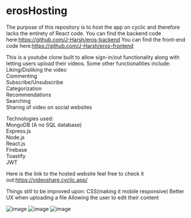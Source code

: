 # erosHosting

The purpose of this repository is to host the app on cyclic and therefore lacks the entirety of React code. 
You can find the backend code here:https://github.com/J-Harsh/eros-backend
You can find the front-end code here:https://github.com/J-Harsh/eros-frontend

This is a youtube clone built to allow sign-in/out functionality along with letting users upload their videos. 
Some other functionalities include:
<br/>
Liking/Disliking the video <br/>
Commenting <br/>
Subscribe/Unsubscribe <br/>
Categorization <br/>
Recommendations <br/>
Searching <br/>
Sharing of video on social websites <br/>

Technologies used: <br/>
MongoDB (A no SQL database) <br/>
Express.js <br/>
Node.js <br/>
React.js<br/>
Firebase <br/>
Toastify <br/>
JWT  <br/>

Here is the link to the hosted website feel free to check it out:https://videoshare.cyclic.app/


Things still to be improved upon:
CSS(making it mobile responsive)
Better UX when uploading a file
Allowing the user to edit their content

![image](https://user-images.githubusercontent.com/56508036/209115596-78e8e7be-d40f-402f-878f-e32be15b5e93.png)
![image](https://user-images.githubusercontent.com/56508036/209115642-3aeac9ca-535a-4332-8f1d-3e7427b97256.png)
![image](https://user-images.githubusercontent.com/56508036/209115681-2c1143b1-2690-441d-b840-762638558602.png)

